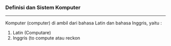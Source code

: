### Definisi dan Sistem Komputer
---

Komputer (computer) di ambil dari bahasa Latin dan bahasa Inggris, yaitu :
1. Latin (Computare)
2. Inggris (to compute atau reckon

